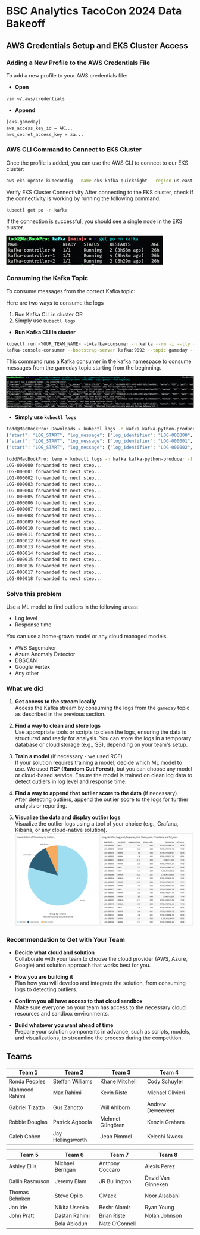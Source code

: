 # BSC Analytics TacoCon 2024 Data Bakeoff

## AWS Credentials Setup and EKS Cluster Access

### Adding a New Profile to the AWS Credentials File

To add a new profile to your AWS credentials file:
* **Open**
```bash
vim ~/.aws/credentials
```
* **Append**
```bash
[eks-gameday]
aws_access_key_id = AK...
aws_secret_access_key = za...
```

### AWS CLI Command to Connect to EKS Cluster

Once the profile is added, you can use the AWS CLI to connect to our EKS cluster:

```bash
aws eks update-kubeconfig --name eks-kafka-quicksight --region us-east-1 --profile eks-gameday
```

Verify EKS Cluster Connectivity
After connecting to the EKS cluster, check if the connectivity is working by running the following command:

```bash
kubectl get po -n kafka
```

If the connection is successful, you should see a single node in the EKS cluster.

![pods.png](images/pods.png)

### Consuming the Kafka Topic

To consume messages from the correct Kafka topic:

Here are two ways to consume the logs
1. Run Kafka CLI in cluster
OR
2. Simply use `kubectl logs`

* **Run Kafka CLI in cluster**

```bash
kubectl run <YOUR_TEAM_NAME> -l=kafka=consumer -n kafka --rm -i --tty --image=confluentinc/cp-kafka -- \
kafka-console-consumer --bootstrap-server kafka:9092 --topic gameday --from-beginning
```

This command runs a Kafka consumer in the kafka namespace to consume messages from the gameday topic starting from the beginning.

![consumer.png](images/consumer.png)

* **Simply use `kubectl logs`**

```bash
todd@MacBookPro: Downloads » kubectl logs -n kafka kafka-python-producer -f
{"start": "LOG_START", "log_message": {"log_identifier": "LOG-000000", "timestamp": 1728565962.2251318, "log_level": "DEBUG", "ip_address": "152.142.140.53", "user_id": "e6158ec1-f8c5-4517-b4af-a3954637fcce", "method": "DELETE", "path": "wp-content/list", "status_code": 502, "response_time": 0.146, "message": "Seat west value able major."}, "stop": "LOG_END"}
{"start": "LOG_START", "log_message": {"log_identifier": "LOG-000001", "timestamp": 1728565965.3893456, "log_level": "INFO", "ip_address": "31.36.210.183", "user_id": "99f56822-ee5e-45e4-81c6-1eb4bffd734e", "method": "DELETE", "path": "app/wp-content/main", "status_code": 404, "response_time": 2.622, "message": "Few its light shoulder play."}, "stop": "LOG_END"}
{"start": "LOG_START", "log_message": {"log_identifier": "LOG-000002", "timestamp": 1728565986.2584338, "log_level": "ERROR", "ip_address": "116.206.152.219", "user_id": "b14234b4-a2c8-487f-935c-6f307f78d913", "method": "GET", "path": "search/blog", "status_code": 201, "response_time": 1.208, "message": "Available next stuff my network picture simple young."}, "stop": "LOG_END"}
```

```bash
todd@MacBookPro: temp » kubectl logs -n kafka kafka-python-producer -f | python3 forward.py
LOG-000000 forwarded to next step...
LOG-000001 forwarded to next step...
LOG-000002 forwarded to next step...
LOG-000003 forwarded to next step...
LOG-000004 forwarded to next step...
LOG-000005 forwarded to next step...
LOG-000006 forwarded to next step...
LOG-000007 forwarded to next step...
LOG-000008 forwarded to next step...
LOG-000009 forwarded to next step...
LOG-000010 forwarded to next step...
LOG-000011 forwarded to next step...
LOG-000012 forwarded to next step...
LOG-000013 forwarded to next step...
LOG-000014 forwarded to next step...
LOG-000015 forwarded to next step...
LOG-000016 forwarded to next step...
LOG-000017 forwarded to next step...
LOG-000018 forwarded to next step... 
```

### Solve this problem

Use a ML model to find outliers in the following areas:

* Log level
* Response time

You can use a home-grown model or any cloud managed models.

* AWS Sagemaker
* Azure Anomaly Detector
* DBSCAN
* Google Vertex
* Any other

### What we did

1. **Get access to the stream locally**  
   Access the Kafka stream by consuming the logs from the `gameday` topic as described in the previous section.

2. **Find a way to clean and store logs**  
   Use appropriate tools or scripts to clean the logs, ensuring the data is structured and ready for analysis. You can store the logs in a temporary database or cloud storage (e.g., S3), depending on your team's setup.

3. **Train a model** (if necessary - we used RCF)  
   If your solution requires training a model, decide which ML model to use. We used **RCF (Random Cut Forest)**, but you can choose any model or cloud-based service. Ensure the model is trained on clean log data to detect outliers in log level and response time.

4. **Find a way to append that outlier score to the data** (if necessary)  
   After detecting outliers, append the outlier score to the logs for further analysis or reporting.

5. **Visualize the data and display outlier logs**  
   Visualize the outlier logs using a tool of your choice (e.g., Grafana, Kibana, or any cloud-native solution).
![quicksight.png](images/quicksight.png)

### Recommendation to Get with Your Team

- **Decide what cloud and solution**  
   Collaborate with your team to choose the cloud provider (AWS, Azure, Google) and solution approach that works best for you.

- **How you are building it**  
   Plan how you will develop and integrate the solution, from consuming logs to detecting outliers.

- **Confirm you all have access to that cloud sandbox**  
   Make sure everyone on your team has access to the necessary cloud resources and sandbox environments.

- **Build whatever you want ahead of time**  
   Prepare your solution components in advance, such as scripts, models, and visualizations, to streamline the process during the competition.

## Teams
| **Team 1**      | **Team 2**        | **Team 3**      | **Team 4**        |
|-----------------|-------------------|-----------------|-------------------|
| Ronda Peoples   | Steffan Williams  | Khane Mitchell  | Cody Schuyler     |
| Mahmood Rahimi  | Max Rahimi        | Kevin Riste     | Michael Olivieri  |
| Gabriel Tizatto | Gus Zanotto       | Will Ahlborn    | Andrew Deweeveer  |
| Robbie Douglas  | Patrick Agboola   | Mehmet Güngören | Kenzie Graham     |
| Caleb Cohen     | Jay Hollingsworth | Jean Pimmel     | Kelechi Nwosu     |

| **Team 5**           | **Team 6**        | **Team 7**      | **Team 8**         |
|----------------------|-------------------|-----------------|--------------------|
| Ashley Ellis         | Michael Berrigan  | Anthony Coccaro | Alexis Perez       |
| Dallin Rasmuson      | Jeremy Elam       | JR Bullington   | David Van Ginneken |
| Thomas Behnken       | Steve Opilo       | CMack           | Noor Alsabahi      |
| Jon Ide              | Nikita Usenko     | Beshr Alamir    | Ryan Young         |
| John Pratt           | Dastan Rahimi     | Brian Riste     | Nolan Johnson      |
|                      | Bola Abiodun      | Nate O’Connell  |                    |
